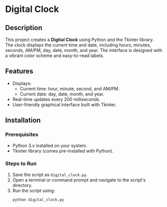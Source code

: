# Digital Clock

## Description

This project creates a **Digital Clock** using Python and the Tkinter library. The clock displays the current time and date, including hours, minutes, seconds, AM/PM, day, date, month, and year. The interface is designed with a vibrant color scheme and easy-to-read labels.

## Features

- Displays:
  - Current time: hour, minute, second, and AM/PM.
  - Current date: day, date, month, and year.
- Real-time updates every 200 milliseconds.
- User-friendly graphical interface built with Tkinter.

## Installation

### Prerequisites
- Python 3.x installed on your system.
- Tkinter library (comes pre-installed with Python).

### Steps to Run
1. Save the script as `digital_clock.py`.
2. Open a terminal or command prompt and navigate to the script's directory.
3. Run the script using:
   ```bash
   python digital_clock.py
